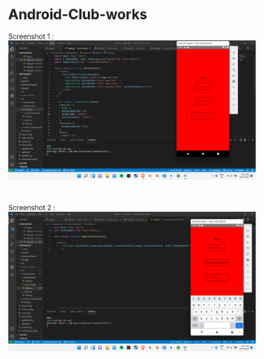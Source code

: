 # Android-Club-works

Screenshot 1 :
![](/AC-SS/AC-1.png)

<br>

Screenshot 2 :
![](/AC-SS/AC-2.png)
